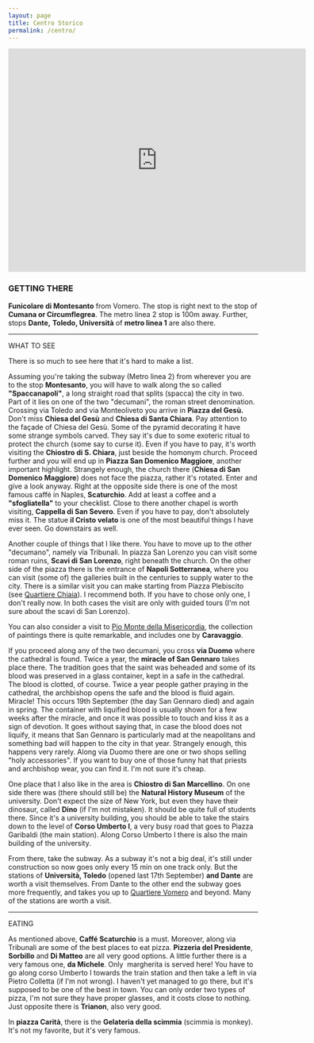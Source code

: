 ```yaml
---
layout: page
title: Centro Storico
permalink: /centro/
---
```


<iframe src="https://www.google.com/maps/embed?pb=!1m18!1m12!1m3!1d6036.159708871762!2d14.25305109797832!3d40.848170543241245!2m3!1f0!2f0!3f0!3m2!1i1024!2i768!4f13.1!3m3!1m2!1s0x133b084390a9fccd%3A0x40944e7e9ec71368!2sHistoric+Centre!5e0!3m2!1sen!2sch!4v1429281926915" width="600" height="450" frameborder="0" style="border:0">
</iframe>

### GETTING THERE

**Funicolare di Montesanto** from Vomero. The stop is right next
to the stop of **Cumana or Circumflegrea**. The metro linea 2
stop is 100m away. Further, stops **Dante,** **Toledo, Università**
of **metro linea 1** are also there.


------------------------------------------------------------------------

WHAT TO SEE


There is so much to see here that it's hard to make a list.

Assuming you're taking the subway (Metro linea 2) from wherever you are
to the stop **Montesanto**, you will have to walk along the so called
**"Spaccanapoli"**, a long straight road that splits (spacca) the city
in two. Part of it lies on one of the two "decumani", the roman street
denomination. Crossing via Toledo and via Monteoliveto you arrive in
**Piazza del Gesù.** Don't miss **Chiesa del Gesù** and **Chiesa di
Santa Chiara**. Pay attention to the façade of Chiesa del Gesù. Some of
the pyramid decorating it have some strange symbols carved. They say
it's due to some exoteric ritual to protect the church (some say to
curse it). Even if you have to pay, it's worth visiting the **Chiostro
di S. Chiara**, just beside the homonym church. Proceed further and you
will end up in **Piazza San Domenico Maggiore**, another important
highlight. Strangely enough, the church there (**Chiesa di San Domenico
Maggiore**) does not face the piazza, rather it's rotated. Enter and
give a look anyway. Right at the opposite side there is one of the most
famous caffé in Naples, **Scaturchio**. Add at least a coffee and a
**"sfogliatella"** to your checklist. Close to there another chapel is
worth visiting, **Cappella di San Severo**. Even if you have to pay,
don't absolutely miss it. The statue **il Cristo velato** is one of the
most beautiful things I have ever seen. Go downstairs as well.


Another couple of things that I like there. You have to move up to the
other "decumano", namely via Tribunali. In piazza San Lorenzo you can
visit some roman ruins, **Scavi di San Lorenzo**, right beneath the
church. On the other side of the piazza there is the entrance of
**Napoli Sotterranea**, where you can visit (some of) the galleries
built in the centuries to supply water to the city. There is a similar
visit you can make starting from Piazza Plebiscito (see [Quartiere
Chiaia]()).
I recommend both. If you have to chose only one, I don't really now. In
both cases the visit are only with guided tours (I'm not sure about the
scavi di San Lorenzo).

You can also consider a visit to [Pio Monte della
Misericordia](http://goo.gl/maps/gl33U), the collection of paintings
there is quite remarkable, and includes one by **Caravaggio**.


If you proceed along any of the two decumani, you cross **via Duomo**
where the cathedral is found. Twice a year, the **miracle of San
Gennaro** takes place there. The tradition goes that the saint was
beheaded and some of its blood was preserved in a glass container, kept
in a safe in the cathedral. The blood is clotted, of course. Twice a
year people gather praying in the cathedral, the archbishop opens the
safe and the blood is fluid again. Miracle! This occurs 19th September
(the day San Gennaro died) and again in spring. The container with
liquified blood is usually shown for a few weeks after the miracle, and
once it was possible to touch and kiss it as a sign of devotion. It goes
without saying that, in case the blood does not liquify, it means that
San Gennaro is particularly mad at the neapolitans and something bad
will happen to the city in that year. Strangely enough, this happens
very rarely. Along via Duomo there are one or two shops selling "holy
accessories". If you want to buy one of those funny hat that priests and
archbishop wear, you can find it. I'm not sure it's cheap.


One place that I also like in the area is **Chiostro di San
Marcellino**. On one side there was (there should still be) the
**Natural History Museum** of the university. Don't expect the size of
New York, but even they have their dinosaur, called **Dino** (if I'm not
mistaken). It should be quite full of students there. Since it's a
university building, you should be able to take the stairs down to the
level of **Corso Umberto I**, a very busy road that goes to Piazza
Garibaldi (the main station). Along Corso Umberto I there is also the
main building of the university.


From there, take the subway. As a subway it's not a big deal, it's still
under construction so now goes only every 15 min on one track only. But
the stations of **Università, Toledo** (opened last 17th September)
**and Dante** are worth a visit themselves. From Dante to the other end
the subway goes more frequently, and takes you up to [Quartiere
Vomero]() and beyond. Many of the stations are worth a visit.

------------------------------------------------------------------------

EATING

As mentioned above, **Caffé Scaturchio** is a must. Moreover, along via
Tribunali are some of the best places to eat pizza. **Pizzeria del
Presidente**, **Sorbillo** and **Di Matteo** are all very good options.
A little further there is a very famous one, **da Michele**. Only
 margherita is served here! You have to go along corso Umberto I towards
the train station and then take a left in via Pietro Colletta (if I'm
not wrong). I haven't yet managed to go there, but it's supposed to be
one of the best in town. You can only order two types of pizza, I'm not
sure they have proper glasses, and it costs close to nothing. Just
opposite there is **Trianon**, also very good.


In **piazza Carità**, there is the **Gelateria della scimmia** (scimmia
is monkey). It's not my favorite, but it's very famous.
